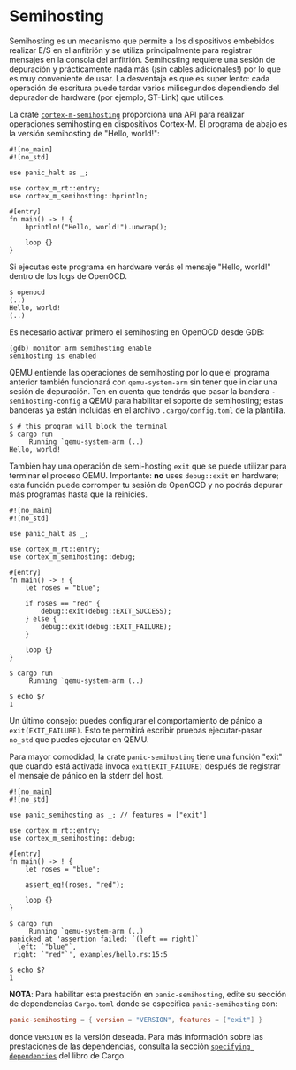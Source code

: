 # Semihosting

Semihosting es un mecanismo que permite a los dispositivos embebidos realizar E/S en el anfitrión y se utiliza principalmente para registrar mensajes en la consola del anfitrión. Semihosting requiere una sesión de depuración y prácticamente nada más (¡sin cables adicionales!) por lo que es muy conveniente de usar. La desventaja es que es super lento: cada operación de escritura puede tardar varios milisegundos dependiendo del depurador de hardware (por ejemplo, ST-Link) que utilices.

La crate [`cortex-m-semihosting`] proporciona una API para realizar operaciones semihosting en dispositivos Cortex-M. El programa de abajo es la versión semihosting de "Hello, world!":

[`cortex-m-semihosting`]: https://crates.io/crates/cortex-m-semihosting

```rust,ignore
#![no_main]
#![no_std]

use panic_halt as _;

use cortex_m_rt::entry;
use cortex_m_semihosting::hprintln;

#[entry]
fn main() -> ! {
    hprintln!("Hello, world!").unwrap();

    loop {}
}
```

Si ejecutas este programa en hardware verás el mensaje "Hello, world!" dentro de los logs de OpenOCD.

```text
$ openocd
(..)
Hello, world!
(..)
```

Es necesario activar primero el semihosting en OpenOCD desde GDB:

```console
(gdb) monitor arm semihosting enable
semihosting is enabled
```

QEMU entiende las operaciones de semihosting por lo que el programa anterior también funcionará con `qemu-system-arm` sin tener que iniciar una sesión de depuración. Ten en cuenta que tendrás que pasar la bandera `-semihosting-config` a QEMU para habilitar el soporte de semihosting; estas banderas ya están incluidas en el archivo `.cargo/config.toml` de la plantilla.

```text
$ # this program will block the terminal
$ cargo run
     Running `qemu-system-arm (..)
Hello, world!
```

También hay una operación de semi-hosting `exit` que se puede utilizar para terminar el proceso QEMU. Importante: **no** uses `debug::exit` en hardware; esta función puede corromper tu sesión de OpenOCD y no podrás depurar más programas hasta que la reinicies.

```rust,ignore
#![no_main]
#![no_std]

use panic_halt as _;

use cortex_m_rt::entry;
use cortex_m_semihosting::debug;

#[entry]
fn main() -> ! {
    let roses = "blue";

    if roses == "red" {
        debug::exit(debug::EXIT_SUCCESS);
    } else {
        debug::exit(debug::EXIT_FAILURE);
    }

    loop {}
}
```

```text
$ cargo run
     Running `qemu-system-arm (..)

$ echo $?
1
```

Un último consejo: puedes configurar el comportamiento de pánico a `exit(EXIT_FAILURE)`. Esto te permitirá escribir pruebas ejecutar-pasar `no_std` que puedes ejecutar en QEMU.

Para mayor comodidad, la crate `panic-semihosting` tiene una función "exit" que cuando está activada invoca `exit(EXIT_FAILURE)` después de registrar el mensaje de pánico en la stderr del host.

```rust,ignore
#![no_main]
#![no_std]

use panic_semihosting as _; // features = ["exit"]

use cortex_m_rt::entry;
use cortex_m_semihosting::debug;

#[entry]
fn main() -> ! {
    let roses = "blue";

    assert_eq!(roses, "red");

    loop {}
}
```

```text
$ cargo run
     Running `qemu-system-arm (..)
panicked at 'assertion failed: `(left == right)`
  left: `"blue"`,
 right: `"red"`', examples/hello.rs:15:5

$ echo $?
1
```

**NOTA**: Para habilitar esta prestación en `panic-semihosting`, edite su sección de dependencias `Cargo.toml` donde se especifica `panic-semihosting` con:

```toml
panic-semihosting = { version = "VERSION", features = ["exit"] }
```

donde `VERSION` es la versión deseada. Para más información sobre las prestaciones de las dependencias, consulta la sección [`specifying dependencies`] del libro de Cargo.

[`specifying dependencies`]: https://doc.rust-lang.org/cargo/reference/specifying-dependencies.html
